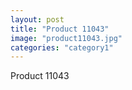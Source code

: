 ```yaml
---
layout: post
title: "Product 11043"
image: "product11043.jpg"
categories: "category1"
---
```

Product 11043
